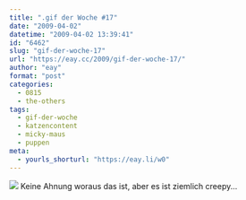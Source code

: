 ```yaml
---
title: ".gif der Woche #17"
date: "2009-04-02"
datetime: "2009-04-02 13:39:41"
id: "6462"
slug: "gif-der-woche-17"
url: "https://eay.cc/2009/gif-der-woche-17/"
author: "eay"
format: "post"
categories:
  - 0815
  - the-others
tags:
  - gif-der-woche
  - katzencontent
  - micky-maus
  - puppen
meta:
  - yourls_shorturl: "https://eay.li/w0"
---
```


![](/uploads/2009/creepymickey.gif) Keine Ahnung woraus das ist, aber es ist ziemlich creepy...
